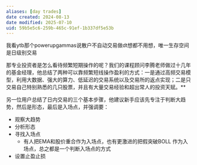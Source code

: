 ```yaml
---
aliases: [day trades]
date created: 2024-08-13
date modified: 2025-07-10
uid: 59b5e5c6-259b-465c-91ef-1b337df5e53b
---
```


我看ytb那个powerupgammas说散户不自动交易做dt想都不用想，唯一生存空间是日级别交易

那专业投资者是怎么看待频繁短期操作的呢？我们的课程顾问李腾老师做过十几年的基金经理，他总结了两种可以靠频繁短线操作盈利的方式：一是通过高频交易模型，利用大数据、强大的算力、低延迟的交易系统以及交易所的返点实现；二是只交易自己特别熟悉的几只股票，并且有大量交易经验和超出常人的投资天赋。**

另一位用户总结了日内交易的三个基本步骤，他建议新手应该先专注于判断大趋势，然后是形态，最后是入场点，并强调要：

- 观察大趋势
- 分析形态
- 寻找入场点
	- 有人把EMA和股价重合作为入场点，也有更激进的把假突破BOLL 作为入场点，总之都是一个判断入场点的方式
- 设置止盈止损
